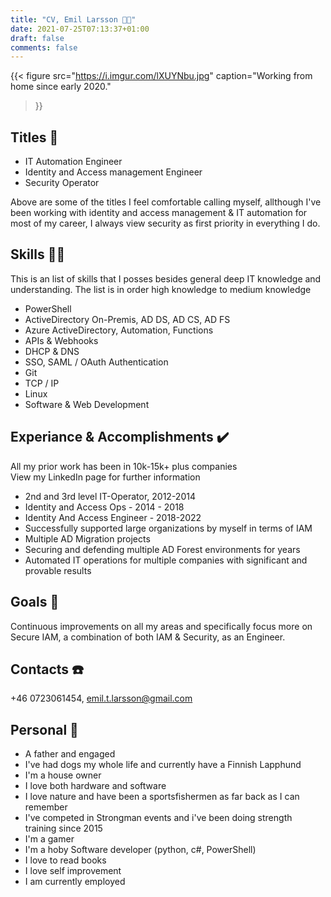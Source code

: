 ```yaml
---
title: "CV, Emil Larsson 👨‍💻"
date: 2021-07-25T07:13:37+01:00
draft: false
comments: false
---
```

{{< figure
  src="https://i.imgur.com/lXUYNbu.jpg"
  caption="Working from home since early 2020."
  >}}

## Titles 🧙
* IT Automation Engineer
* Identity and Access management Engineer
* Security Operator

Above are some of the titles I feel comfortable calling myself, allthough I've been working with identity and access management & IT automation for most of my career, I always view security as first priority in everything I do.

## Skills 🤹🏽

This is an list of skills that I posses besides general deep IT knowledge and understanding. The list is in order high knowledge to medium knowledge

* PowerShell
* ActiveDirectory On-Premis, AD DS, AD CS, AD FS
* Azure ActiveDirectory, Automation, Functions
* APIs & Webhooks
* DHCP & DNS
* SSO, SAML / OAuth Authentication
* Git
* TCP / IP
* Linux
* Software & Web Development

## Experiance & Accomplishments ✔️

All my prior work has been in 10k-15k+ plus companies  
View my LinkedIn page for further information
* 2nd and 3rd level IT-Operator, 2012-2014
* Identity and Access Ops - 2014 - 2018
* Identity And Access Engineer - 2018-2022  
* Successfully supported large organizations by myself in terms of IAM  
* Multiple AD Migration projects  
* Securing and defending multiple AD Forest environments for years
* Automated IT operations for multiple companies with significant and provable results

## Goals 🥅

Continuous improvements on all my areas and specifically focus more on Secure IAM, a combination of both IAM & Security, as an Engineer.


## Contacts ☎️

+46 0723061454, emil.t.larsson@gmail.com

## Personal 🏡

- A father and engaged  
- I've had dogs my whole life and currently have a Finnish Lapphund
- I'm a house owner
- I love both hardware and software
- I love nature and have been a sportsfishermen as far back as I can remember
- I've competed in Strongman events and i've been doing strength training since 2015
- I'm a gamer
- I'm a hoby Software developer (python, c#, PowerShell)
- I love to read books
- I love self improvement
- I am currently employed